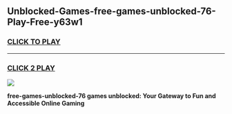 
## Unblocked-Games-free-games-unblocked-76-Play-Free-y63w1
<h3>
<a href="https://premium76.site?title=free-games-unblocked-76&ref=23A">CLICK TO PLAY</a></h3>
<hr>

<h3>
<a href="https://premium76.site?title=free-games-unblocked-76&ref=23A">CLICK 2 PLAY</a>
  
</h3>

<a href="https://premium76.site?title=free-games-unblocked-76&ref=23A"><img src="https://clearcache.store/games.png"></a>


**free-games-unblocked-76 games unblocked: Your Gateway to Fun and Accessible Online Gaming**
